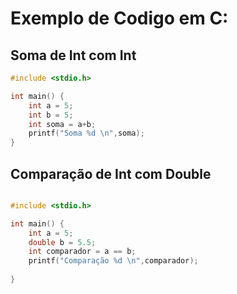 # Exemplo de Codigo em C:

## Soma de Int com Int
```C
#include <stdio.h>

int main() {
    int a = 5;
    int b = 5;
    int soma = a+b;
    printf("Soma %d \n",soma);
}
```

## Comparação de Int com Double
```C

#include <stdio.h>

int main() {
    int a = 5;
    double b = 5.5;
    int comparador = a == b;
    printf("Comparação %d \n",comparador);
    
}
```
